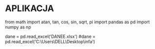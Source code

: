 # APLIKACJA

from math import atan, tan, cos, sin, sqrt, pi
import pandas as pd
import numpy as np 

dane = pd.read_excel('DANEE.xlsx')
#dane = pd.read_excel('C:\Users\DELL\Desktop\infa')
